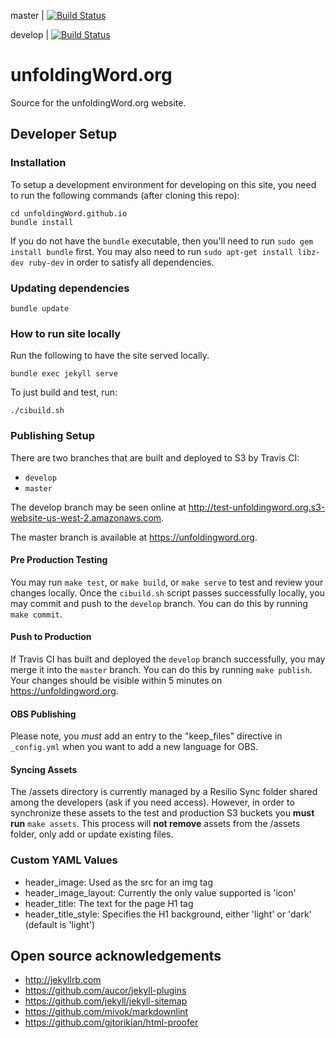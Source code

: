 master | [![Build Status](https://travis-ci.org/unfoldingWord/unfoldingWord.github.io.svg?branch=master)](https://travis-ci.org/unfoldingWord/unfoldingWord.github.io)

develop | [![Build Status](https://travis-ci.org/unfoldingWord/unfoldingWord.github.io.svg?branch=develop)](https://travis-ci.org/unfoldingWord/unfoldingWord.github.io)

# unfoldingWord.org

Source for the unfoldingWord.org website.

## Developer Setup

### Installation

To setup a development environment for developing on this site, you need to run the following commands (after cloning this repo):

    cd unfoldingWord.github.io
    bundle install

If you do not have the `bundle` executable, then you'll need to run `sudo gem install bundle` first.  You may also need to run `sudo apt-get install libz-dev ruby-dev` in order to satisfy all dependencies.

### Updating dependencies

    bundle update

### How to run site locally

Run the following to have the site served locally.

    bundle exec jekyll serve

To just build and test, run:

    ./cibuild.sh

### Publishing Setup

There are two branches that are built and deployed to S3 by Travis CI:

* `develop`
* `master`

The develop branch may be seen online at http://test-unfoldingword.org.s3-website-us-west-2.amazonaws.com.

The master branch is available at https://unfoldingword.org.

#### Pre Production Testing

You may run `make test`, or `make build`, or `make serve` to test and review your changes locally.  Once the `cibuild.sh` script passes successfully locally, you may commit and push to the `develop` branch.  You can do this by running `make commit`.

#### Push to Production

If Travis CI has built and deployed the `develop` branch successfully, you may merge it into the `master` branch.  You can do this by running `make publish`.  Your changes should be visible within 5 minutes on https://unfoldingword.org.

#### OBS Publishing

Please note, you *must* add an entry to the "keep_files" directive in `_config.yml` when you want to add a new language for OBS.

#### Syncing Assets

The /assets directory is currently managed by a Resilio Sync folder shared among the developers (ask if you need access).  However, in order to synchronize these assets to the test and production S3 buckets you **must run** `make assets`.  This process will **not remove** assets from the /assets folder, only add or update existing files.

### Custom YAML Values

* header_image: Used as the src for an img tag
* header_image_layout: Currently the only value supported is 'icon'
* header_title: The text for the page H1 tag
* header_title_style: Specifies the H1 background, either 'light' or 'dark' (default is 'light')

## Open source acknowledgements

* http://jekyllrb.com
* https://github.com/aucor/jekyll-plugins
* https://github.com/jekyll/jekyll-sitemap
* https://github.com/mivok/markdownlint
* https://github.com/gjtorikian/html-proofer
